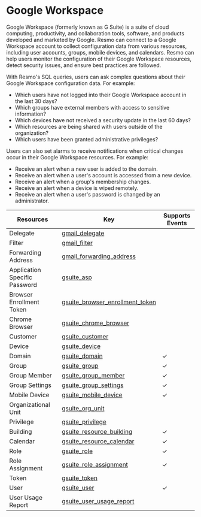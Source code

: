 Google Workspace
================
Google Workspace (formerly known as G Suite) is a suite of cloud computing, productivity, and collaboration tools, software, and products developed and marketed by Google. Resmo can connect to a Google Workspace account to collect configuration data from various resources, including user accounts, groups, mobile devices, and calendars. Resmo can help users monitor the configuration of their Google Workspace resources, detect security issues, and ensure best practices are followed.

With Resmo's SQL queries, users can ask complex questions about their Google Workspace configuration data. For example:

* Which users have not logged into their Google Workspace account in the last 30 days?
* Which groups have external members with access to sensitive information?
* Which devices have not received a security update in the last 60 days?
* Which resources are being shared with users outside of the organization?
* Which users have been granted administrative privileges?

Users can also set alarms to receive notifications when critical changes occur in their Google Workspace resources. For example:

* Receive an alert when a new user is added to the domain.
* Receive an alert when a user's account is accessed from a new device.
* Receive an alert when a group's membership changes.
* Receive an alert when a device is wiped remotely.
* Receive an alert when a user's password is changed by an administrator.

| **Resources**                 | **Key**                                                                     | **Supports Events** |
| ----------------------------- | --------------------------------------------------------------------------- | ------------------- |
| Delegate                      | [gmail\_delegate](gmail\_delegate.md)                                       |                     |
| Filter                        | [gmail\_filter](gmail\_filter.md)                                           |                     |
| Forwarding Address            | [gmail\_forwarding\_address](gmail\_forwarding\_address.md)                 |                     |
| Application Specific Password | [gsuite\_asp](gsuite\_asp.md)                                               |                     |
| Browser Enrollment Token      | [gsuite\_browser\_enrollment\_token](gsuite\_browser\_enrollment\_token.md) |                     |
| Chrome Browser                | [gsuite\_chrome\_browser](gsuite\_chrome\_browser.md)                       |                     |
| Customer                      | [gsuite\_customer](gsuite\_customer.md)                                     |                     |
| Device                        | [gsuite\_device](gsuite\_device.md)                                         |                     |
| Domain                        | [gsuite\_domain](gsuite\_domain.md)                                         | &check;             |
| Group                         | [gsuite\_group](gsuite\_group.md)                                           | &check;             |
| Group Member                  | [gsuite\_group\_member](gsuite\_group\_member.md)                           | &check;             |
| Group Settings                | [gsuite\_group\_settings](gsuite\_group\_settings.md)                       | &check;             |
| Mobile Device                 | [gsuite\_mobile\_device](gsuite\_mobile\_device.md)                         | &check;             |
| Organizational Unit           | [gsuite\_org\_unit](gsuite\_org\_unit.md)                                   |                     |
| Privilege                     | [gsuite\_privilege](gsuite\_privilege.md)                                   |                     |
| Building                      | [gsuite\_resource\_building](gsuite\_resource\_building.md)                 | &check;             |
| Calendar                      | [gsuite\_resource\_calendar](gsuite\_resource\_calendar.md)                 | &check;             |
| Role                          | [gsuite\_role](gsuite\_role.md)                                             | &check;             |
| Role Assignment               | [gsuite\_role\_assignment](gsuite\_role\_assignment.md)                     | &check;             |
| Token                         | [gsuite\_token](gsuite\_token.md)                                           |                     |
| User                          | [gsuite\_user](gsuite\_user.md)                                             | &check;             |
| User Usage Report             | [gsuite\_user\_usage\_report](gsuite\_user\_usage\_report.md)               |                     |
